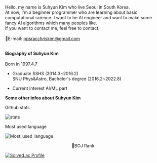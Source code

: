 Hello, my name is Suhyun Kim who live Seoul in South Korea.<br/>
At now, I'm a beginner programmer who are learning about basic computational science. I want to be AI engineer and want to make some fancy AI algorithms which many peoples like.<br/>
If you want to contact me, feel free to contact.
<br/>
<br/>
📧E-mail: ppsracchriskim@gmail.com
<br/>
<br/>

**Biography of Suhyun Kim**
<br/>
<br/>
Born in 1997.4.7<br/>

* Graduate
  SSHS (2014.3\~2016.2) <br/>
  SNU Phys&Astro, Bachelor's degree (2016.2\~2022.8) <br/>

* Current Interest
  AI/ML part
  
**Some other infos about Suhyun Kim**
<br/>


Github stats <br/>

![stats](https://github-readme-stats-git-masterrstaa-rickstaa.vercel.app/api?username=ppsrac&&show_icons=true&theme=highcontrast)

Most used language

![Most_used_language](https://github-readme-stats-git-masterrstaa-rickstaa.vercel.app/api/top-langs/?username=ppsrac&&show_icons=true&theme=highcontrast)

<center>
🏅BOJ Rank
</center>

[![Solved.ac Profile](http://mazassumnida.wtf/api/generate_badge?boj=ppsrac)](https://solved.ac/ppsrac)


